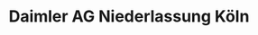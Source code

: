 ---
title: "Daimler AG Niederlassung Köln"
url: /koeln/daimler-ag-niederlassung-koeln/
shop: Autohaus
---
